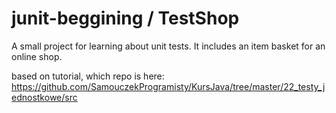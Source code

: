 # junit-beggining / TestShop


A small project for learning about unit tests.
It includes an item basket for an online shop.

based on tutorial, which repo is here:
https://github.com/SamouczekProgramisty/KursJava/tree/master/22_testy_jednostkowe/src
